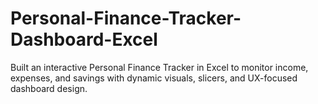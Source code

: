 # Personal-Finance-Tracker-Dashboard-Excel
Built an interactive Personal Finance Tracker in Excel to monitor income, expenses, and savings with dynamic visuals, slicers, and UX-focused dashboard design.
